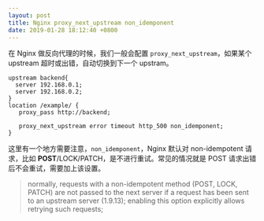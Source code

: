 ```yaml
---
layout: post
title: Nginx proxy_next_upstream non_idemponent
date: 2019-01-28 18:12:40 +0800
---
```


在 Nginx 做反向代理的时候，我们一般会配置 `proxy_next_upstream`，如果某个 upstream 超时或出错，自动切换到下一个 upstram。

```
upstream backend{
  server 192.168.0.1;
  server 192.168.0.2;
}
location /example/ {
   proxy_pass http://backend;

   proxy_next_upstream error timeout http_500 non_idemponent;
}
```

这里有一个地方需要注意，`non_idemponent`，Nginx 默认对 non-idempotent 请求，比如 **POST**/LOCK/PATCH，是不进行重试。常见的情况就是 POST 请求出错后不会重试，需要加上该设置。

> normally, requests with a non-idempotent method (POST, LOCK, PATCH) are not passed to the next server if a request has been sent to an upstream server (1.9.13); enabling this option explicitly allows retrying such requests;